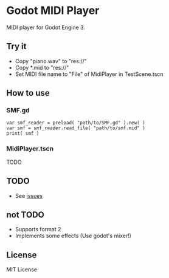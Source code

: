 # Godot MIDI Player

MIDI player for Godot Engine 3.

## Try it

+ Copy "piano.wav" to "res://"
+ Copy *.mid to "res://"
+ Set MIDI file name to "File" of MidiPlayer in TestScene.tscn

## How to use

### SMF.gd

```
var smf_reader = preload( "path/to/SMF.gd" ).new( )
var smf = smf_reader.read_file( "path/to/smf.mid" )
print( smf )
```

### MidiPlayer.tscn

TODO

## TODO

* See [issues]( https://bitbucket.org/arlez80/godot-midi-player/issues )

## not TODO

* Supports format 2
* Implements some effects (Use godot's mixer!)

## License

MIT License

